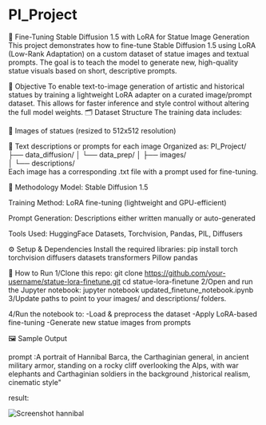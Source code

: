 # PI_Project

🗿 Fine-Tuning Stable Diffusion 1.5 with LoRA for Statue Image Generation
This project demonstrates how to fine-tune Stable Diffusion 1.5 using LoRA (Low-Rank Adaptation) on a custom dataset of statue images and textual prompts. The goal is to teach the model to generate new, high-quality statue visuals based on short, descriptive prompts.

🎯 Objective
To enable text-to-image generation of artistic and historical statues by training a lightweight LoRA adapter on a curated image/prompt dataset. This allows for faster inference and style control without altering the full model weights.
🗂️ Dataset Structure
The training data includes:

📸 Images of statues (resized to 512x512 resolution)

📝 Text descriptions or prompts for each image
Organized as:
PI_Project/
├── data_diffusion/
│   └── data_prep/
│       ├── images/             
│       └── descriptions/      
Each image has a corresponding .txt file with a prompt used for fine-tuning.

🧪 Methodology
Model: Stable Diffusion 1.5

Training Method: LoRA fine-tuning (lightweight and GPU-efficient)

Prompt Generation: Descriptions either written manually or auto-generated

Tools Used: HuggingFace Datasets, Torchvision, Pandas, PIL, Diffusers

⚙️ Setup & Dependencies
Install the required libraries:
pip install torch torchvision diffusers datasets transformers Pillow pandas

🚀 How to Run
1/Clone this repo:
git clone https://github.com/your-username/statue-lora-finetune.git
cd statue-lora-finetune
2/Open and run the Jupyter notebook:
jupyter notebook updated_finetune_notebook.ipynb
3/Update paths to point to your images/ and descriptions/ folders.

4/Run the notebook to:
-Load & preprocess the dataset
-Apply LoRA-based fine-tuning
-Generate new statue images from prompts


🖼️ Sample Output


prompt :A portrait of Hannibal Barca, the Carthaginian general, in ancient military armor, standing on a rocky cliff overlooking the Alps, with war elephants and Carthaginian soldiers in the background ,historical realism, cinematic style"

result:


![Screenshot hannibal](https://github.com/user-attachments/assets/bfab2fba-8b9d-4552-a485-1b3e25ccd038)

